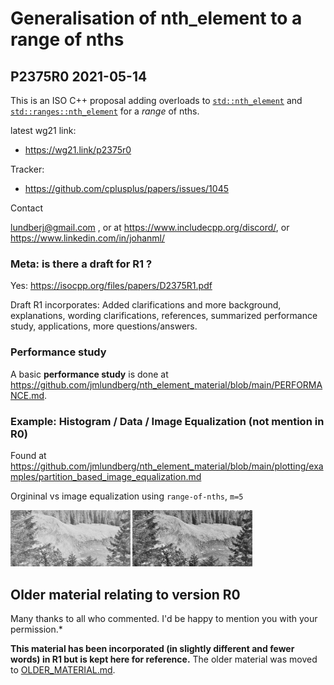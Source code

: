 # Generalisation of nth_element to a range of nths

## P2375R0 2021-05-14

This is an ISO C++ proposal adding overloads to
[`std::nth_element`](https://en.cppreference.com/w/cpp/algorithm/nth_element) and
[`std::ranges::nth_element`](https://en.cppreference.com/w/cpp/algorithm/ranges/nth_element)
for a *range* of nths.

latest wg21 link:

- https://wg21.link/p2375r0

Tracker:

- https://github.com/cplusplus/papers/issues/1045

Contact

lundberj@gmail.com , or at https://www.includecpp.org/discord/, or https://www.linkedin.com/in/johanml/


### Meta: is there a draft for R1 ?

Yes: https://isocpp.org/files/papers/D2375R1.pdf

Draft R1 incorporates: Added clarifications and more background, explanations, wording clarifications,
references, summarized performance study, applications, more questions/answers.

### Performance study

A basic **performance study** is done at
https://github.com/jmlundberg/nth_element_material/blob/main/PERFORMANCE.md.

### Example: Histogram / Data / Image Equalization (not mention in R0)

Found at https://github.com/jmlundberg/nth_element_material/blob/main/plotting/examples/partition_based_image_equalization.md

Orgininal vs image equalization using `range-of-nths`, `m=5`

<img alt="alt_text" width="38%" src="plotting\examples\forsen_roundtrip.small.jpg?raw=true" /> <img alt="alt_text" width="38%" src="plotting\examples\forsen_partition5.small.jpg?raw=true" />

## Older material relating to version R0

Many thanks to all who commented. I'd be happy to mention you with your permission.*

**This material has been incorporated (in slightly different and fewer words) in R1 but is kept here for reference.** The older material was moved to [OLDER_MATERIAL.md](OLDER_MATERIAL.md).
